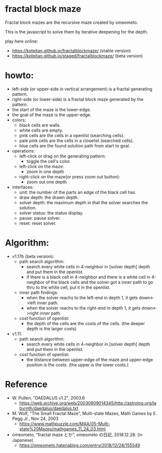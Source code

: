 # fractal block maze

Fractal block mazes are the recursive maze created by omeometo.

This is the javascript to solve them by iterative deepening for the depth.

play here online:
- https://koteitan.github.io/fractalblockmaze/ (stable version)
- https://koteitan.github.io/staged/fractalblockmaze/ (beta version)

# howto:
- left-side (or upper-side in vertical arrangement) is a fractal generating pattern.
- right-side (or lower-side) is a fractal block maze generated by the pattern.
- the start of the maze is the lower-edge.
- the goal of the maze is the upper-edge.
- colors:
  - black cells are walls.
  - white cells are empty.
  - pink cells are the cells in a openlist (searching cells).
  - pale pink cells are the cells in a closelist (searched cells).
  - blue cells are the found solution path from start to goal.
- operations:
  - left-click or drag on the generating pattern:
    - toggle the cell's color.
  - left-click on the maze:
    - zoom in one depth
  - right-click on the maze(or press zoom out button):
    - zoom out one depth
- interfaces:
  - unit: the number of the parts an edge of the black cell has.
  - draw depth: the drawn depth.
  - solver depth: the maximum depth in that the solver searches the solution.
  - solver status: the status display.
  - pause: pause solver.
  - reset: reset solver.

# Algorithm:
- v1.17b (beta version):
  - path search algorithm:
    - search every white cells in 4-neighbor in [solver depth] depth and put them in the openlist.
    - if there is a black cell in 4-neighbor and there is a white cell in 4-neighbor of the black cells and the solver got a inner path to go thru to the white cell, put it in the openlist.
  - inner path findings:
    - when the solver reachs to the left-end in depth 1, it gets down<->left inner path.
    - when the solver reachs to the right-end in depth 1, it gets down<->right inner path.
  - cost function of openlist:
    - the depth of the cells are the costs of the cells. (the deeper depth is the larger costs)
- v1.11:
  - path search algorithm:
    - search every white cells in 4-neighbor in [solver depth] depth and put them in the openlist.
  - cost function of openlist:
    - the distance between upper-edge of the maze and upper-edge position is the costs. (the upper is the lower costs.)

# Reference
- W. Pullen, "DAEDALUS v1.2", 2003.6
  - https://web.archive.org/web/20030609014345/http://astrolog.org/labyrnth/daedalus/daedalus.txt
- M. Wolf, "The Small Fractal Maze", Multi-state Mazes, Math Games by E. Pegg Jr., Nov 24, 2003
  - https://www.mathpuzzle.com/MAA/05-Multi-state%20Mazes/mathgames_11_24_03.html
- omeometo, "fractal maze とか", omeometo の日記, 2018.12.28. (in Japanese)
  - https://omeometo.hatenablog.com/entry/2018/12/28/155549
